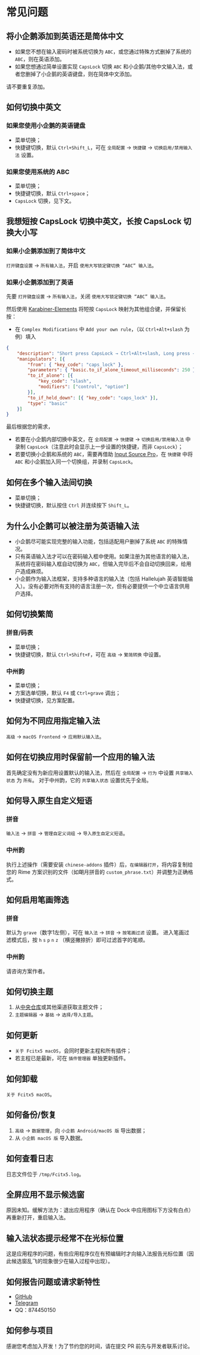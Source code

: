 # 常见问题

## 将小企鹅添加到英语还是简体中文
* 如果您不想在输入密码时被系统切换为 `ABC`，或您通过特殊方式删掉了系统的 `ABC`，则在英语添加。
* 如果您想通过简单设置实现 `CapsLock` 切换 `ABC` 和小企鹅/其他中文输入法，或者您删掉了小企鹅的英语键盘，则在简体中文添加。

请不要重复添加。

## 如何切换中英文

### 如果您使用小企鹅的英语键盘
* 菜单切换；
* 快捷键切换，默认 `Ctrl+Shift_L`，可在 `全局配置` -> `快捷键` -> `切换启用/禁用输入法` 设置。

### 如果您使用系统的 ABC
* 菜单切换；
* 快捷键切换，默认 `Ctrl+space`；
* `CapsLock` 切换，见下文。

## 我想短按 CapsLock 切换中英文，长按 CapsLock 切换大小写

### 如果小企鹅添加到了简体中文
`打开键盘设置` -> `所有输入法`，开启 `使用大写锁定键切换 “ABC” 输入法`。

### 如果小企鹅添加到了英语
先要 `打开键盘设置` -> `所有输入法`，关闭 `使用大写锁定键切换 “ABC” 输入法`。

然后使用 [Karabiner-Elements](https://github.com/pqrs-org/Karabiner-Elements) 将短按 `CapsLock` 映射为其他组合键，并保留长按：
* 在 `Complex Modifications` 中 `Add your own rule`，（以 `Ctrl+Alt+slash` 为例）填入
```json
{
    "description": "Short press CapsLock → Ctrl+Alt+slash, Long press → CapsLock",
    "manipulators": [{
        "from": { "key_code": "caps_lock" },
        "parameters": { "basic.to_if_alone_timeout_milliseconds": 250 },
        "to_if_alone": [{
            "key_code": "slash",
            "modifiers": ["control", "option"]
        }],
        "to_if_held_down": [{ "key_code": "caps_lock" }],
        "type": "basic"
    }]
}
```
最后根据您的需求，
* 若要在小企鹅内部切换中英文，在 `全局配置` -> `快捷键` -> `切换启用/禁用输入法` 中录制 `CapsLock`（注意此时会显示上一步设置的快捷键，而非 `CapsLock`）；
* 若要切换小企鹅和系统的 `ABC`，需要再借助 [Input Source Pro](https://github.com/runjuu/InputSourcePro)，在 `快捷键` 中将 `ABC` 和小企鹅加入同一个切换组，并录制 `CapsLock`。

## 如何在多个输入法间切换
* 菜单切换；
* 快捷键切换，默认按住 `Ctrl` 并连续按下 `Shift_L`。

## 为什么小企鹅可以被注册为英语输入法
* 小企鹅尽可能实现完整的输入功能，包括适配用户删掉了系统 `ABC` 的特殊情况。
* 只有英语输入法才可以在密码输入框中使用。如果注册为其他语言的输入法，系统将在密码输入框自动切换为 `ABC`，但输入完毕后不会自动切换回来，给用户造成麻烦。
* 小企鹅作为输入法框架，支持多种语言的输入法（包括 Hallelujah 英语智能输入）。没有必要对所有支持的语言注册一次，但有必要提供一个中立语言供用户选择。

## 如何切换繁简

### 拼音/码表
* 菜单切换；
* 快捷键切换，默认 `Ctrl+Shift+F`，可在 `高级` -> `繁简转换` 中设置。

### 中州韵
* 菜单切换；
* 方案选单切换，默认 `F4` 或 `Ctrl+grave` 调出；
* 快捷键切换，见方案配置。

## 如何为不同应用指定输入法
`高级` -> `macOS Frontend` -> `应用默认输入法`。

## 如何在切换应用时保留前一个应用的输入法
首先确定没有为新应用设置默认的输入法，然后在 `全局配置` -> `行为` 中设置 `共享输入状态` 为 `所有`。
对于中州韵，它的 `共享输入状态` 设置优先于全局。 

## 如何导入原生自定义短语

### 拼音
`输入法` -> `拼音` -> `管理自定义词组` -> `导入原生自定义短语`。

### 中州韵
执行上述操作（需要安装 `chinese-addons` 插件）后，`在编辑器打开`，将内容复制给您的 Rime 方案识别的文件（如朙月拼音的 `custom_phrase.txt`）并调整为正确格式。

## 如何启用笔画筛选

### 拼音
默认为 `grave`（数字1左侧），可在 `输入法` -> `拼音` -> `按笔画过滤` 设置。
进入笔画过滤模式后，按 `h` `s` `p` `n` `z` （横竖撇捺折）即可过滤首字的笔顺。

### 中州韵
请咨询方案作者。

## 如何切换主题
1. 从[中央仓库](https://github.com/fcitx-contrib/fcitx5-theme-collection/tree/master/theme)或其他渠道获取主题文件；
2. `主题编辑器` -> `基础` -> `选择/导入主题`。

## 如何更新
* `关于 Fcitx5 macOS`，会同时更新主程和所有插件；
* 若主程已是最新，可在 `插件管理器` 单独更新插件。

## 如何卸载
`关于 Fcitx5 macOS`。

## 如何备份/恢复
1. `高级` -> `数据管理`，向 `小企鹅 Android/macOS 版` 导出数据；
2. 从 `小企鹅 macOS 版` 导入数据。

## 如何查看日志
日志文件位于 `/tmp/Fcitx5.log`。

## 全屏应用不显示候选窗
原因未知。缓解方法为：退出应用程序（确认在 Dock 中应用图标下方没有白点）再重新打开，重启输入法。

## 输入法状态提示经常不在光标位置
这是应用程序的问题，有些应用程序仅在有预编辑时才向输入法报告光标位置（因此候选窗乱飞的现象很少在输入过程中出现）。

## 如何报告问题或请求新特性
* [GitHub](https://github.com/fcitx-contrib/fcitx5-macos/issues)
* [Telegram](https://t.me/fcitx5macos)
* QQ：874450150

## 如何参与项目
感谢您考虑加入开发！为了节约您的时间，请在提交 PR 前先与开发者联系讨论。
